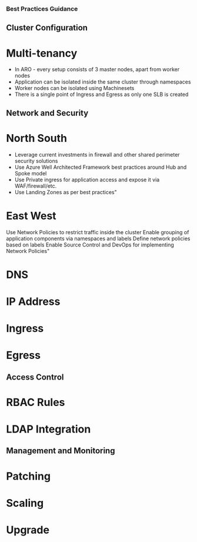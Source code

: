 ### Best Practices Guidance

## Cluster Configuration

# Multi-tenancy
- In ARO - every setup consists of 3 master nodes, apart from worker nodes 
- Application can be isolated inside the same cluster through namespaces
- Worker nodes can be isolated using Machinesets
- There is a single point of Ingress and Egress as only one SLB is created

## Network and Security

# North South 

- Leverage current investments in firewall and other shared perimeter security solutions
- Use Azure Well Architected Framework best practices around Hub and Spoke model
- Use Private ingress for application access and expose it via WAF/firewall/etc. 
- Use Landing Zones as per best practices"

# East West

Use Network Policies to restrict traffic inside the cluster
Enable grouping of application components via namespaces and labels
Define network policies based on labels
Enable Source Control and DevOps for implementing Network Policies"


# DNS
# IP Address
# Ingress
# Egress

## Access Control	

# RBAC Rules
# LDAP Integration

## Management and Monitoring	

# Patching

# Scaling

# Upgrade
